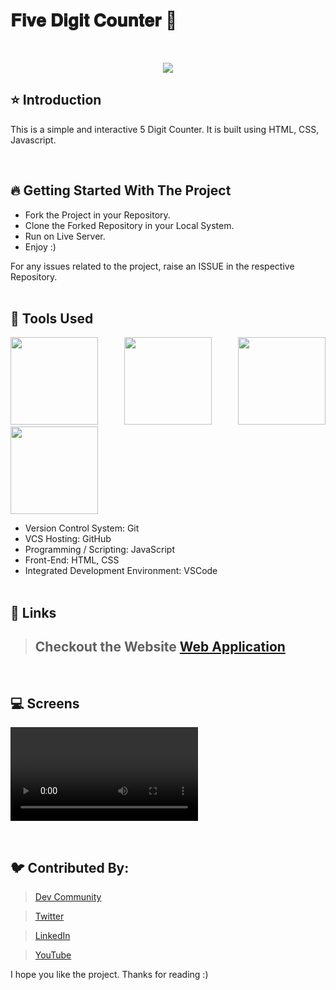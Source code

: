# 𝐅𝐢𝐯𝐞 𝐃𝐢𝐠𝐢𝐭 𝐂𝐨𝐮𝐧𝐭𝐞𝐫 🚀

<br/>
<p align="center">
<img src="https://user-images.githubusercontent.com/76626529/184519967-2c0af8af-b5cc-449c-98b8-0b504d3056ba.gif">
</p>

## ⭐ Introduction

This is a simple and interactive 5 Digit Counter. It is built using HTML, CSS, Javascript.

   <br/>

## 🔥 Getting Started With The Project

-  Fork the Project in your Repository.
-  Clone the Forked Repository in your Local System.
-  Run on Live Server.
-  Enjoy :)

For any issues related to the project, raise an ISSUE in the respective Repository.
<br/>
<br/>

## 🔨 Tools Used

<p align="justify">
<img height="140" width="140" src="https://www.w3.org/html/logo/downloads/HTML5_Logo_256.png">
<img height="140" width="140" src="https://logodix.com/logo/470309.png">
<img height="140" width="140" src="https://upload.wikimedia.org/wikipedia/commons/6/6a/JavaScript-logo.png">
<img height="140" width="140" src="https://code.visualstudio.com/assets/apple-touch-icon.png">
</p>

-  Version Control System: Git
-  VCS Hosting: GitHub
-  Programming / Scripting: JavaScript
-  Front-End: HTML, CSS
-  Integrated Development Environment: VSCode
   <br/>
   <br/>

## 🔗 Links

> ## Checkout the Website [Web Application](https://ayush-kanduri.github.io/Five-Digit-Counter/)

 <br/>

## 💻 Screens

<p align="justify">
<video src="https://user-images.githubusercontent.com/76626529/193411443-2cba09bd-464d-46e2-af16-59ff29e67a75.mp4">
<img src="https://user-images.githubusercontent.com/76626529/184519967-2c0af8af-b5cc-449c-98b8-0b504d3056ba.gif">
</p>
<br/>

## 🐦 Contributed By:

> [Dev Community](https://dev.to/ayushkanduri)

> [Twitter](https://twitter.com/ayush_codes)

> [LinkedIn](https://www.linkedin.com/in/ayushkanduri/)

> [YouTube](https://www.youtube.com/channel/UC6c1ajC_2jF7wQp7Y13t2bg)

I hope you like the project. Thanks for reading :)
